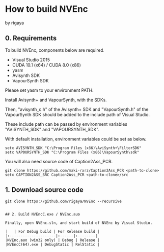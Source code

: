 
# How to build NVEnc
by rigaya  

## 0. Requirements
To build NVEnc, components below are required.

- Visual Studio 2015
- CUDA 10.1 (x64) / CUDA 8.0 (x86)
- yasm
- Avisynth SDK
- VapourSynth SDK

Please set yasm to your environment PATH.

Install Avisynth+ and VapourSynth, with the SDKs.

Then, "avisynth_c.h" of the Avisynth+ SDK and "VapourSynth.h" of the VapourSynth SDK should be added to the include path of Visual Studio.

These include path can be passed by environment variables "AVISYNTH_SDK" and "VAPOURSYNTH_SDK".

With default installation, environment variables could be set as below.
```Batchfile
setx AVISYNTH_SDK "C:\Program Files (x86)\AviSynth+\FilterSDK"
setx VAPOURSYNTH_SDK "C:\Program Files (x86)\VapourSynth\sdk"
```

You will also need source code of Caption2Ass_PCR.

```Batchfile
git clone https://github.com/maki-rxrz/Caption2Ass_PCR <path-to-clone>
setx CAPTION2ASS_SRC Caption2Ass_PCR <path-to-clone>/src
```

## 1. Download source code

```Batchfile
git clone https://github.com/rigaya/NVEnc --recursive
```
```

## 2. Build NVEncC.exe / NVEnc.auo

Finally, open NVEnc.sln, and start build of NVEnc by Visual Studio.

|   | For Debug build | For Release build |
|:---------------------|:------|:--------|
|NVEnc.auo (win32 only) | Debug | Release |
|NVEncC(64).exe | DebugStatic | RelStatic |
